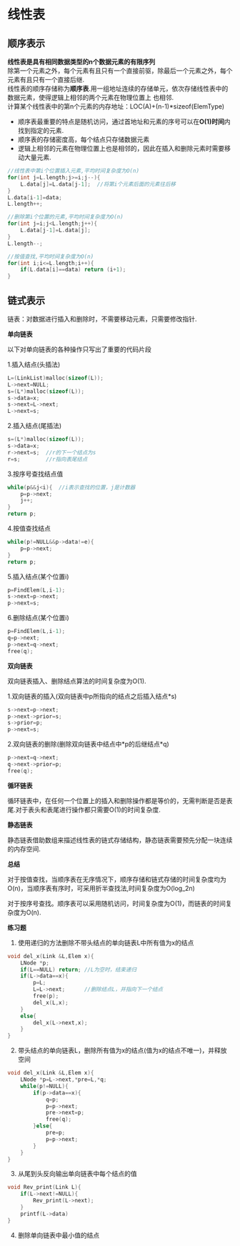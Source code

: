 # 线性表
## 顺序表示
**线性表是具有相同数据类型的n个数据元素的有限序列**<br>
除第一个元素之外，每个元素有且只有一个直接前驱，除最后一个元素之外，每个元素有且只有一个直接后继. <br>
线性表的顺序存储称为**顺序表**.用一组地址连续的存储单元，依次存储线性表中的数据元素，使得逻辑上相邻的两个元素在物理位置上
也相邻.<br>
计算某个线性表中的第n个元素的内存地址：LOC(A)+(n-1)*sizeof(ElemType)<br>
- 顺序表最重要的特点是随机访问，通过首地址和元素的序号可以在**O(1)时间**内找到指定的元素.
- 顺序表的存储密度高，每个结点只存储数据元素
- 逻辑上相邻的元素在物理位置上也是相邻的，因此在插入和删除元素时需要移动大量元素.
```c
//线性表中第i个位置插入元素,平均时间复杂度为O(n)
for(int j=L.length;j>=i;j--){
    L.data[j]=L.data[j-1];  //将第i个元素后面的元素往后移
}
L.data[i-1]=data;
L.length++;
```

```c
//删除第i个位置的元素,平均时间复杂度为O(n)
for(int j=i;j<L.length;j++){
    L.data[j-1]=L.data[j];
}
L.length--;
```

```c
//按值查找,平均时间复杂度为O(n)
for(int i;i<=L.length;i++){
    if(L.data[i]==data) return (i+1);
}
```

## 链式表示
链表：对数据进行插入和删除时，不需要移动元素，只需要修改指针.<br>

**单向链表**

<p>以下对单向链表的各种操作只写出了重要的代码片段</p>

1.插入结点(头插法)

```c
L=(LinkList)malloc(sizeof(L));
L->next=NULL;
s=(L*)malloc(sizeof(L));
s->data=x;
s->next=L->next;
L->next=s;
```
2.插入结点(尾插法)

```c
s=(L*)malloc(sizeof(L));
s->data=x;
r->next=s;	//r的下一个结点为s
r=s;		//r指向表尾结点
```

3.按序号查找结点值

```c
while(p&&j<i){	//i表示查找的位置，j是计数器
    p=p->next;
    j++;
}
return p;
```

4.按值查找结点

```c
while(p!=NULL&&p->data!=e){
    p=p->next;
}
return p;
```

5.插入结点(某个位置i)

```c
p=FindElem(L,i-1);
s->next=p->next;
p->next=s;
```

6.删除结点(某个位置i)

```c
p=FindElem(L,i-1);
q=p->next;
p->next=q->next;
free(q);
```

**双向链表**

双向链表插入、删除结点算法的时间复杂度为O(1).

1.双向链表的插入(双向链表中p所指向的结点之后插入结点\*s)

```c
s->next=p->next;
p->next->prior=s;
s->prior=p;
p->next=s;
```

2.双向链表的删除(删除双向链表中结点中\*p的后继结点\*q)

````c
p->next=q->next;
q->next->prior=p;
free(q);
````

**循环链表**

循环链表中，在任何一个位置上的插入和删除操作都是等价的，无需判断是否是表尾.对于表头和表尾进行操作都只需要O(1)的时间复杂度.

**静态链表**

静态链表借助数组来描述线性表的链式存储结构，静态链表需要预先分配一块连续的内存空间.

**总结**

对于按值查找，当顺序表在无序情况下，顺序存储和链式存储的时间复杂度均为O(n)，当顺序表有序时，可采用折半查找法,时间复杂度为O(log_2n)<br>

对于按序号查找。顺序表可以采用随机访问，时间复杂度为O(1)，而链表的时间复杂度为O(n).

**练习题**

1. 使用递归的方法删除不带头结点的单向链表L中所有值为x的结点

```c
void del_x(Link &L,Elem x){
    LNode *p;
    if(L==NULL)	return;	//L为空时，结束递归
    if(L->data==x){
        p=L;
        L=L->next;		//删除结点L，并指向下一个结点
        free(p);
        del_x(L,x);
    }
    else{
        del_x(L->next,x);
    }
}
```

2. 带头结点的单向链表L，删除所有值为x的结点(值为x的结点不唯一)，并释放空间

```c
void del_x(Link &L,Elem x){
    LNode *p=L->next,*pre=L,*q;
    while(p!=NULL){
        if(p->data==x){
            q=p;
            p=p->next;
            pre->next=p;
            free(q);
        }else{
            pre=p;
            p=p->next;
        }
    }
}
```

3. 从尾到头反向输出单向链表中每个结点的值

```c
void Rev_print(Link L){
    if(L->next!=NULL){
        Rev_print(L->next);
    }
    printf(L->data)
}
```

4. 删除单向链表中最小值的结点

```c

```



























